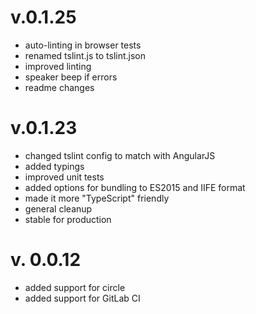 # v.0.1.25

- auto-linting in browser tests
- renamed tslint.js to tslint.json
- improved linting
- speaker beep if errors
- readme changes

# v.0.1.23

- changed tslint config to match with AngularJS
- added typings
- improved unit tests
- added options for bundling to ES2015 and IIFE format
- made it more "TypeScript" friendly
- general cleanup
- stable for production

# v. 0.0.12

- added support for circle
- added support for GitLab CI